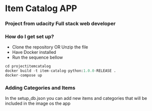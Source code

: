 # Item Catalog APP #

### Project from udacity Full stack web developer ###

### How do I get set up? ###

* Clone the repository OR Unzip the file
* Have Docker installed
* Run the sequence bellow
```python
cd projectitemcatalog
docker build -t item-catalog-python:1.0.0-RELEASE .
docker-compose up
```

### Adding Categories and Items ###

In the setup_db.json you can add new items and categories that will be included in the image os the app